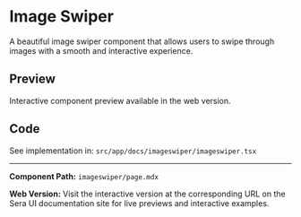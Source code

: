 # Image Swiper 
A beautiful image swiper component that allows users to swipe through images with a smooth and interactive experience.

## Preview

Interactive component preview available in the web version.

## Code

See implementation in: `src/app/docs/imageswiper/imageswiper.tsx`

---

**Component Path:** `imageswiper/page.mdx`

**Web Version:** Visit the interactive version at the corresponding URL on the Sera UI documentation site for live previews and interactive examples.
